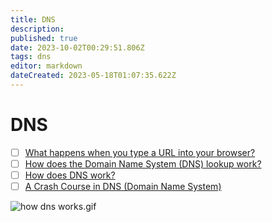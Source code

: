 ```yaml
---
title: DNS
description: 
published: true
date: 2023-10-02T00:29:51.806Z
tags: dns
editor: markdown
dateCreated: 2023-05-18T01:07:35.622Z
---
```


# DNS
- [ ] [What happens when you type a URL into your browser?](https://blog.bytebytego.com/p/what-happens-when-you-type-a-url?utm_source=profile&utm_medium=reader2)
- [ ] [How does the Domain Name System (DNS) lookup work?](https://blog.bytebytego.com/p/how-does-the-domain-name-system-dns?utm_source=profile&utm_medium=reader2)
- [ ] [How does DNS work?](https://www.youtube.com/watch?v=27r4Bzuj5NQ&embeds_referring_euri=https%3A%2F%2Fblog.bytebytego.com%2F&feature=emb_imp_woyt&ab_channel=ByteByteGo)
- [ ] [A Crash Course in DNS (Domain Name System)](https://blog.bytebytego.com/p/a-crash-course-in-dns-domain-name?utm_source=profile&utm_medium=reader2)

![how dns works.gif](http://192.168.25.60:8000/files/file_storage/cebde325.gif)
